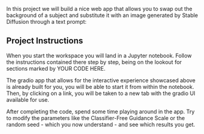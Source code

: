 In this project we will build a nice web app that allows you to swap out the background of a subject and substitute it with an image generated by Stable Diffusion through a text prompt:


## Project Instructions
When you start the workspace you will land in a Jupyter notebook. Follow the instructions contained there step by step, being on the lookout for sections marked by YOUR CODE HERE.

The gradio app that allows for the interactive experience showcased above is already built for you, you will be able to start it from within the notebook. Then, by clicking on a link, you will be taken to a new tab with the gradio UI available for use.

After completing the code, spend some time playing around in the app. Try to modify the parameters like the Classifier-Free Guidance Scale or the random seed - which you now understand - and see which results you get.

